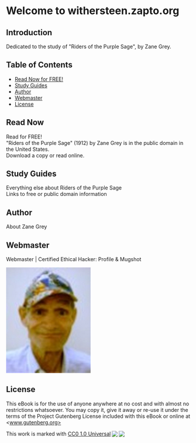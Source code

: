 # Welcome to withersteen.zapto.org

## Introduction

Dedicated to the study of "Riders of the Purple Sage", by Zane Grey.

## Table of Contents

- [Read Now for FREE!](#read-now)
- [Study Guides](#study-guides)
- [Author](#author)
- [Webmaster](#webmaster)
- [License](#license)

## Read Now  

Read for FREE!  
"Riders of the Purple Sage" (1912) by Zane Grey is in the public domain in the United States.  
Download a copy or read online.  

## Study Guides

Everything else about Riders of the Purple Sage  
Links to free or public domain information

## Author  

About Zane Grey  

## Webmaster

Webmaster | Certified Ethical Hacker: Profile & Mugshot  

![Withersteen Mugshot](./images/withersteen-mugshot.jpg "Withersteen Mugshot")

## License

This eBook is for the use of anyone anywhere at no cost and with almost no restrictions whatsoever. You may copy it, give it away or re-use it under the terms of the Project Gutenberg License included with this eBook or online at <www.gutenberg.org>

<p xmlns:cc="http://creativecommons.org/ns#" >This work is marked with <a href="http://creativecommons.org/publicdomain/zero/1.0?ref=chooser-v1" target="_blank" rel="license noopener noreferrer" style="display:inline-block;">CC0 1.0 Universal<img style="height:22px!important;margin-left:3px;vertical-align:text-bottom;" src="https://mirrors.creativecommons.org/presskit/icons/cc.svg?ref=chooser-v1"><img style="height:22px!important;margin-left:3px;vertical-align:text-bottom;" src="https://mirrors.creativecommons.org/presskit/icons/zero.svg?ref=chooser-v1"></a></p>
